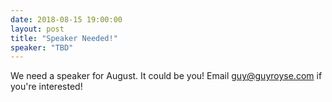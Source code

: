 ```yaml
---
date: 2018-08-15 19:00:00
layout: post
title: "Speaker Needed!"
speaker: "TBD"
---
```


We need a speaker for August. It could be you! Email guy@guyroyse.com if you're interested!

